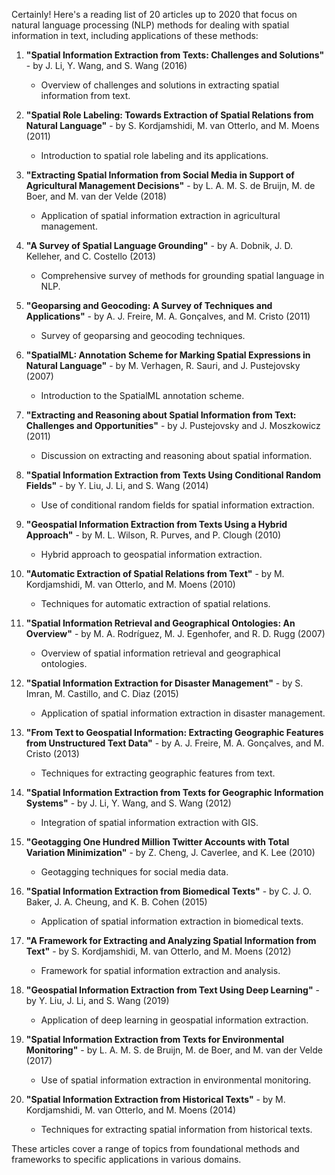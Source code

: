 Certainly! Here's a reading list of 20 articles up to 2020 that focus on natural language processing (NLP) methods for dealing with spatial information in text, including applications of these methods:

1. **"Spatial Information Extraction from Texts: Challenges and Solutions"** - by J. Li, Y. Wang, and S. Wang (2016)
   - Overview of challenges and solutions in extracting spatial information from text.

2. **"Spatial Role Labeling: Towards Extraction of Spatial Relations from Natural Language"** - by S. Kordjamshidi, M. van Otterlo, and M. Moens (2011)
   - Introduction to spatial role labeling and its applications.

3. **"Extracting Spatial Information from Social Media in Support of Agricultural Management Decisions"** - by L. A. M. S. de Bruijn, M. de Boer, and M. van der Velde (2018)
   - Application of spatial information extraction in agricultural management.

4. **"A Survey of Spatial Language Grounding"** - by A. Dobnik, J. D. Kelleher, and C. Costello (2013)
   - Comprehensive survey of methods for grounding spatial language in NLP.

5. **"Geoparsing and Geocoding: A Survey of Techniques and Applications"** - by A. J. Freire, M. A. Gonçalves, and M. Cristo (2011)
   - Survey of geoparsing and geocoding techniques.

6. **"SpatialML: Annotation Scheme for Marking Spatial Expressions in Natural Language"** - by M. Verhagen, R. Sauri, and J. Pustejovsky (2007)
   - Introduction to the SpatialML annotation scheme.

7. **"Extracting and Reasoning about Spatial Information from Text: Challenges and Opportunities"** - by J. Pustejovsky and J. Moszkowicz (2011)
   - Discussion on extracting and reasoning about spatial information.

8. **"Spatial Information Extraction from Texts Using Conditional Random Fields"** - by Y. Liu, J. Li, and S. Wang (2014)
   - Use of conditional random fields for spatial information extraction.

9. **"Geospatial Information Extraction from Texts Using a Hybrid Approach"** - by M. L. Wilson, R. Purves, and P. Clough (2010)
   - Hybrid approach to geospatial information extraction.

10. **"Automatic Extraction of Spatial Relations from Text"** - by M. Kordjamshidi, M. van Otterlo, and M. Moens (2010)
    - Techniques for automatic extraction of spatial relations.

11. **"Spatial Information Retrieval and Geographical Ontologies: An Overview"** - by M. A. Rodríguez, M. J. Egenhofer, and R. D. Rugg (2007)
    - Overview of spatial information retrieval and geographical ontologies.

12. **"Spatial Information Extraction for Disaster Management"** - by S. Imran, M. Castillo, and C. Diaz (2015)
    - Application of spatial information extraction in disaster management.

13. **"From Text to Geospatial Information: Extracting Geographic Features from Unstructured Text Data"** - by A. J. Freire, M. A. Gonçalves, and M. Cristo (2013)
    - Techniques for extracting geographic features from text.

14. **"Spatial Information Extraction from Texts for Geographic Information Systems"** - by J. Li, Y. Wang, and S. Wang (2012)
    - Integration of spatial information extraction with GIS.

15. **"Geotagging One Hundred Million Twitter Accounts with Total Variation Minimization"** - by Z. Cheng, J. Caverlee, and K. Lee (2010)
    - Geotagging techniques for social media data.

16. **"Spatial Information Extraction from Biomedical Texts"** - by C. J. O. Baker, J. A. Cheung, and K. B. Cohen (2015)
    - Application of spatial information extraction in biomedical texts.

17. **"A Framework for Extracting and Analyzing Spatial Information from Text"** - by S. Kordjamshidi, M. van Otterlo, and M. Moens (2012)
    - Framework for spatial information extraction and analysis.

18. **"Geospatial Information Extraction from Text Using Deep Learning"** - by Y. Liu, J. Li, and S. Wang (2019)
    - Application of deep learning in geospatial information extraction.

19. **"Spatial Information Extraction from Texts for Environmental Monitoring"** - by L. A. M. S. de Bruijn, M. de Boer, and M. van der Velde (2017)
    - Use of spatial information extraction in environmental monitoring.

20. **"Spatial Information Extraction from Historical Texts"** - by M. Kordjamshidi, M. van Otterlo, and M. Moens (2014)
    - Techniques for extracting spatial information from historical texts.

These articles cover a range of topics from foundational methods and frameworks to specific applications in various domains.
